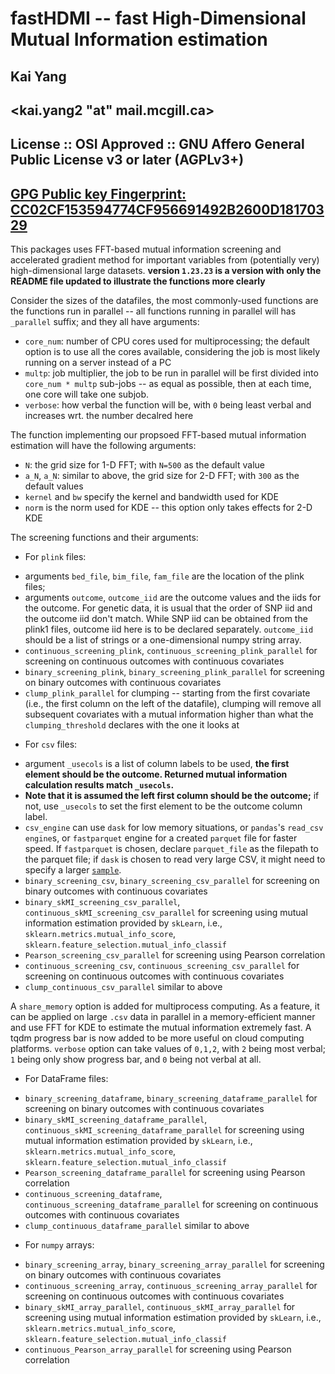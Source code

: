 # fastHDMI -- fast High-Dimensional Mutual Information estimation
## Kai Yang
## <kai.yang2 "at" mail.mcgill.ca>
## License :: OSI Approved :: GNU Affero General Public License v3 or later (AGPLv3+)
## [GPG Public key Fingerprint: CC02CF153594774CF956691492B2600D18170329](https://keys.openpgp.org/vks/v1/by-fingerprint/CC02CF153594774CF956691492B2600D18170329)

This packages uses FFT-based mutual information screening and accelerated gradient method for important variables from (potentially very) high-dimensional large datasets. **version `1.23.23` is a version with only the README file updated to illustrate the functions more clearly**

Consider the sizes of the datafiles, the most commonly-used functions are the functions run in parallel -- all functions running in parallel will has `_parallel` suffix; and they all have arguments: 
- `core_num`: number of CPU cores used for multiprocessing; the default option is to use all the cores available, considering the job is most likely running on a server instead of a PC 
- `multp`: job multiplier, the job to be run in parallel will be first divided into `core_num * multp` sub-jobs -- as equal as possible, then at each time, one core will take one subjob.
- `verbose`: how verbal the function will be, with `0` being least verbal and increases wrt. the number decalred here

The function implementing our propsoed FFT-based mutual information estimation will have the following arguments:
- `N`: the grid size for 1-D FFT; with `N=500` as the default value
- `a_N`, `a_N`: similar to above, the grid size for 2-D FFT; with `300` as the default values 
- `kernel` and `bw` specify the kernel and bandwidth used for KDE
- `norm` is the norm used for KDE -- this option only takes effects for 2-D KDE

The screening functions and their arguments: 

- For `plink` files:
* arguments `bed_file`, `bim_file`, `fam_file` are the location of the plink files;
* arguments `outcome`, `outcome_iid` are the outcome values and the iids for the outcome. For genetic data, it is usual that the order of SNP iid and the outcome iid don't match. While SNP iid can be obtained from the plink1 files, outcome iid here is to be declared separately. `outcome_iid` should be a list of strings or a one-dimensional numpy string array.
* `continuous_screening_plink`, `continuous_screening_plink_parallel` for screening on continuous outcomes with continuous covariates  
* `binary_screening_plink`, `binary_screening_plink_parallel` for screening on binary outcomes with continuous covariates
* `clump_plink_parallel` for clumping -- starting from the first covariate (i.e., the first column on the left of the datafile), clumping will remove all subsequent covariates with a mutual information higher than what the `clumping_threshold` declares with the one it looks at

- For `csv` files: 
* argument `_usecols` is a list of column labels to be used, **the first element should be the outcome. Returned mutual information calculation results match `_usecols`.**
* **Note that it is assumed the left first column should be the outcome;** if not, use `_usecols` to set the first element to be the outcome column label. 
* `csv_engine` can use `dask` for low memory situations, or `pandas`'s `read_csv` `engine`s, or `fastparquet` engine for a created `parquet` file for faster speed. If `fastparquet` is chosen, declare `parquet_file` as the filepath to the parquet file; if `dask` is chosen to read very large CSV, it might need to specify a larger [`sample`](https://docs.dask.org/en/stable/generated/dask.dataframe.read_csv.html).
* `binary_screening_csv`, `binary_screening_csv_parallel` for screening on binary outcomes with continuous covariates  
* `binary_skMI_screening_csv_parallel`, `continuous_skMI_screening_csv_parallel` for screening using mutual information estimation provided by `skLearn`, i.e., `sklearn.metrics.mutual_info_score`, `sklearn.feature_selection.mutual_info_classif`
* `Pearson_screening_csv_parallel` for screening using Pearson correlation 
* `continuous_screening_csv`, `continuous_screening_csv_parallel`  for screening on continuous outcomes with continuous covariates  
* `clump_continuous_csv_parallel` similar to above 

A `share_memory` option is added for multiprocess computing. As a feature, it can be applied on large `.csv` data in parallel in a memory-efficient manner and use FFT for KDE to estimate the mutual information extremely fast. A tqdm progress bar is now added to be more useful on cloud computing platforms. `verbose` option can take values of `0,1,2`, with `2` being most verbal; `1` being only show progress bar, and `0` being not verbal at all.

- For DataFrame files:
* `binary_screening_dataframe`, `binary_screening_dataframe_parallel` for screening on binary outcomes with continuous covariates  
* `binary_skMI_screening_dataframe_parallel`, `continuous_skMI_screening_dataframe_parallel` for screening using mutual information estimation provided by `skLearn`, i.e., `sklearn.metrics.mutual_info_score`, `sklearn.feature_selection.mutual_info_classif`
* `Pearson_screening_dataframe_parallel`  for screening using Pearson correlation 
* `continuous_screening_dataframe`, `continuous_screening_dataframe_parallel` for screening on continuous outcomes with continuous covariates  
* `clump_continuous_dataframe_parallel` similar to above 

- For `numpy` arrays:
* `binary_screening_array`, `binary_screening_array_parallel` for screening on binary outcomes with continuous covariates  
* `continuous_screening_array`, `continuous_screening_array_parallel` for screening on continuous outcomes with continuous covariates  
* `binary_skMI_array_parallel`, `continuous_skMI_array_parallel` for screening using mutual information estimation provided by `skLearn`, i.e., `sklearn.metrics.mutual_info_score`, `sklearn.feature_selection.mutual_info_classif`
* `continuous_Pearson_array_parallel`  for screening using Pearson correlation 




<!-- - `UAG_LM_SCAD_MCP`, `UAG_logistic_SCAD_MCP`: these functions find a local minizer for the SCAD/MCP penalized linear models/logistic models. The arguments are:
  * `design_matrix`: the design matrix input, should be a two-dimensional numpy array;
  * `outcome`: the outcome, should be one dimensional numpy array, continuous for linear model, binary for logistic model;
  * `beta_0`: starting value; optional, if not declared, it will be calculated based on the Gauss-Markov theory estimators of $\beta$;
  * `tol`: tolerance parameter; the tolerance parameter is set to be the uniform norm of two iterations;
  * `maxit`: maximum number of iteratios allowed;
  * `_lambda`: _lambda value;
  * `penalty`: could be `"SCAD"` or `"MCP"`;
  * `a=3.7`, `gamma=2`: `a` for SCAD and `gamma` for MCP; it is recommended for `a` to be set as $3.7$;
  * `L_convex`: the L-smoothness constant for the convex component, if not declared, it will be calculated by itself
  * `add_intercept_column`: boolean, should the fucntion add an intercept column?

- `solution_path_LM`, `solution_path_logistic`: calculate the solution path for linear/logistic models; the only difference from above is that `lambda_` is now a one-dimensional numpy array for the values of $\lambda$ to be used.

- `UAG_LM_SCAD_MCP_strongrule`, `UAG_logistic_SCAD_MCP_strongrule` work just like `UAG_LM_SCAD_MCP`, `UAG_logistic_SCAD_MCP` -- except they use strong rule to screening out many covariates before carrying out the optimization step. Same for `solution_path_LM_strongrule` and `solution_path_logistic_strongrule`. Strong rule increases the computational speed dramatically.

- `SNP_UAG_LM_SCAD_MCP` and `SNP_UAG_logistic_SCAD_MCP` work similar to `UAG_LM_SCAD_MCP` and `UAG_logistic_SCAD_MCP`; and `SNP_solution_path_LM` and `SNP_solution_path_logistic` work similar to `solution_path_LM`, `solution_path_logistic` -- except that it takes plink1 files so it will be more memory-efficient. Since PCA adjustment is usually used to adjust for population structure, PCA can be given for `pca` as a 2-d array -- each column should be one principal component. The pca version is `SNP_UAG_LM_SCAD_MCP_PCA` and `SNP_UAG_logistic_SCAD_MCP_PCA`. -->
